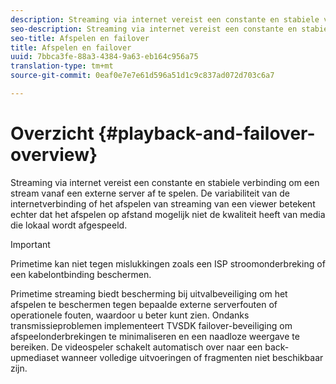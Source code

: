 ```yaml
---
description: Streaming via internet vereist een constante en stabiele verbinding om een stream vanaf een externe server af te spelen. De variabiliteit van de internetverbinding of het afspelen van streaming van een viewer betekent echter dat het afspelen op afstand mogelijk niet de kwaliteit heeft van media die lokaal wordt afgespeeld.
seo-description: Streaming via internet vereist een constante en stabiele verbinding om een stream vanaf een externe server af te spelen. De variabiliteit van de internetverbinding of het afspelen van streaming van een viewer betekent echter dat het afspelen op afstand mogelijk niet de kwaliteit heeft van media die lokaal wordt afgespeeld.
seo-title: Afspelen en failover
title: Afspelen en failover
uuid: 7bbca3fe-88a3-4384-9a63-eb164c956a75
translation-type: tm+mt
source-git-commit: 0eaf0e7e7e61d596a51d1c9c837ad072d703c6a7

---
```



# Overzicht {#playback-and-failover-overview}

Streaming via internet vereist een constante en stabiele verbinding om een stream vanaf een externe server af te spelen. De variabiliteit van de internetverbinding of het afspelen van streaming van een viewer betekent echter dat het afspelen op afstand mogelijk niet de kwaliteit heeft van media die lokaal wordt afgespeeld.

>[!IMPORTANT]
>
>Primetime kan niet tegen mislukkingen zoals een ISP stroomonderbreking of een kabelontbinding beschermen.

Primetime streaming biedt bescherming bij uitvalbeveiliging om het afspelen te beschermen tegen bepaalde externe serverfouten of operationele fouten, waardoor u beter kunt zien. Ondanks transmissieproblemen implementeert TVSDK failover-beveiliging om afspeelonderbrekingen te minimaliseren en een naadloze weergave te bereiken. De videospeler schakelt automatisch over naar een back-upmediaset wanneer volledige uitvoeringen of fragmenten niet beschikbaar zijn.